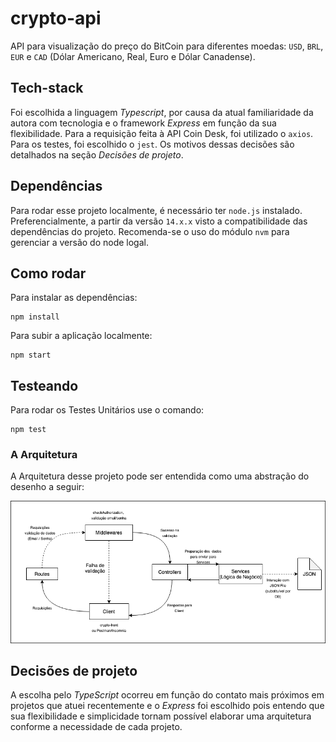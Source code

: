 # crypto-api

API para visualização do preço do BitCoin para diferentes moedas: `USD`, `BRL`, `EUR` e `CAD` (Dólar Americano, Real, Euro e Dólar Canadense).
## Tech-stack

Foi escolhida a linguagem _Typescript_, por causa da atual familiaridade da autora com tecnologia e o framework _Express_ em função da sua flexibilidade. Para a requisição feita à API Coin Desk, foi utilizado o `axios`.
Para os testes, foi escolhido o `jest`. Os motivos dessas decisões são detalhados na seção _Decisões de projeto_.

## Dependências
Para rodar esse projeto localmente, é necessário ter `node.js` instalado. Preferencialmente, a partir da versão `14.x.x` visto a compatibilidade das dependências do projeto. 
Recomenda-se o uso do módulo `nvm` para gerenciar a versão do node logal. 


## Como rodar 
Para instalar as dependências:
```
npm install
```
Para subir a aplicação localmente: 
```
npm start
```

## Testeando 
Para rodar os Testes Unitários use o comando: 
```
npm test
```


### A Arquitetura
A Arquitetura desse projeto pode ser entendida como uma abstração do desenho a seguir:

![architecture](https://github.com/bpoliana/crypto-api/blob/main/architecture.png?raw=true)




## Decisões de projeto 

A escolha pelo _TypeScript_ ocorreu em função do contato mais próximos em projetos que atuei recentemente e o _Express_ foi escolhido pois entendo que sua flexibilidade e simplicidade tornam possível elaborar uma arquitetura conforme a necessidade de cada projeto. 

